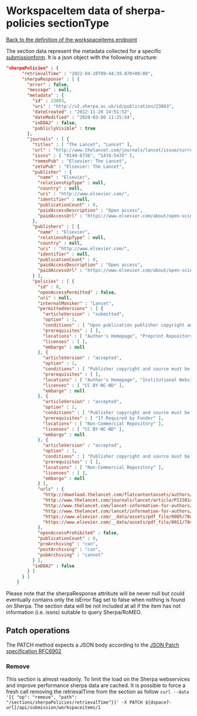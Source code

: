 # WorkspaceItem data of sherpa-policies sectionType
[Back to the definition of the workspaceitems endpoint](workspaceitems.md)

The section data represent the metadata collected for a specific [submissionform](submissionforms.md).
It is a json object with the following structure:

```json
"sherpaPolicies" : {
      "retrievalTime" : "2022-04-20T09:44:39.870+00:00",
      "sherpaResponse" : [ {
        "error" : false,
        "message" : null,
        "metadata" : {
          "id" : 23803,
          "uri" : "http://v2.sherpa.ac.uk/id/publication/23803",
          "dateCreated" : "2012-11-20 14:51:52",
          "dateModified" : "2020-03-06 11:25:54",
          "inDOAJ" : false,
          "publiclyVisible" : true
        },
        "journals" : [ {
          "titles" : [ "The Lancet", "Lancet" ],
          "url" : "http://www.thelancet.com/journals/lancet/issue/current",
          "issns" : [ "0140-6736", "1474-547X" ],
          "romeoPub" : "Elsevier: The Lancet",
          "zetoPub" : "Elsevier: The Lancet",
          "publisher" : {
            "name" : "Elsevier",
            "relationshipType" : null,
            "country" : null,
            "uri" : "http://www.elsevier.com/",
            "identifier" : null,
            "publicationCount" : 0,
            "paidAccessDescription" : "Open access",
            "paidAccessUrl" : "https://www.elsevier.com/about/open-science/open-access"
          },
          "publishers" : [ {
            "name" : "Elsevier",
            "relationshipType" : null,
            "country" : null,
            "uri" : "http://www.elsevier.com/",
            "identifier" : null,
            "publicationCount" : 0,
            "paidAccessDescription" : "Open access",
            "paidAccessUrl" : "https://www.elsevier.com/about/open-science/open-access"
          } ],
          "policies" : [ {
            "id" : 0,
            "openAccessPermitted" : false,
            "uri" : null,
            "internalMoniker" : "Lancet",
            "permittedVersions" : [ {
              "articleVersion" : "submitted",
              "option" : 1,
              "conditions" : [ "Upon publication publisher copyright and source must be acknowledged", "Upon publication must link to publisher version" ],
              "prerequisites" : [ ],
              "locations" : [ "Author's Homepage", "Preprint Repository" ],
              "licenses" : [ ],
              "embargo" : null
            }, {
              "articleVersion" : "accepted",
              "option" : 1,
              "conditions" : [ "Publisher copyright and source must be acknowledged", "Must link to publisher version" ],
              "prerequisites" : [ ],
              "locations" : [ "Author's Homepage", "Institutional Website" ],
              "licenses" : [ "CC BY-NC-ND" ],
              "embargo" : null
            }, {
              "articleVersion" : "accepted",
              "option" : 2,
              "conditions" : [ "Publisher copyright and source must be acknowledged", "Must link to publisher version" ],
              "prerequisites" : [ "If Required by Funder" ],
              "locations" : [ "Non-Commercial Repository" ],
              "licenses" : [ "CC BY-NC-ND" ],
              "embargo" : null
            }, {
              "articleVersion" : "accepted",
              "option" : 3,
              "conditions" : [ "Publisher copyright and source must be acknowledged", "Must link to publisher version" ],
              "prerequisites" : [ ],
              "locations" : [ "Non-Commercial Repository" ],
              "licenses" : [ ],
              "embargo" : null
            } ],
            "urls" : {
              "http://download.thelancet.com/flatcontentassets/authors/lancet-information-for-authors.pdf" : "Guidelines for Authors",
              "http://www.thelancet.com/journals/lancet/article/PIIS0140-6736%2813%2960720-5/fulltext" : "The Lancet journals welcome a new open access policy",
              "http://www.thelancet.com/lancet-information-for-authors/after-publication" : "What happens after publication?",
              "http://www.thelancet.com/lancet/information-for-authors/disclosure-of-results" : "Disclosure of results before publication",
              "https://www.elsevier.com/__data/assets/pdf_file/0005/78476/external-embargo-list.pdf" : "Journal Embargo Period List",
              "https://www.elsevier.com/__data/assets/pdf_file/0011/78473/UK-Embargo-Periods.pdf" : "Journal Embargo List for UK Authors"
            },
            "openAccessProhibited" : false,
            "publicationCount" : 0,
            "preArchiving" : "can",
            "postArchiving" : "can",
            "pubArchiving" : "cannot"
          } ],
          "inDOAJ" : false
        } ]
      } ]
    }
```

Please note that the sherpaResponse attribute will be never null but could eventually contains only the isError flag set to false when nothing is found on Sherpa.
The section data will be not included at all if the item has not information (i.e. issns) suitable to query Sherpa/RoMEO.

## Patch operations
The PATCH method expects a JSON body according to the [JSON Patch specification RFC6902](https://tools.ietf.org/html/rfc6902)

### Remove
This section is almost readonly. To limit the load on the Sherpa webservices and improve performance sherpa data are cached. It is possible to force a fresh call removing the retrievalTime from the section as follow
`curl --data '[{ "op": "remove", "path": "/sections/sherpaPolicies/retrievalTime"}]' -X PATCH ${dspace7-url}/api/submission/workspaceitems/1`


